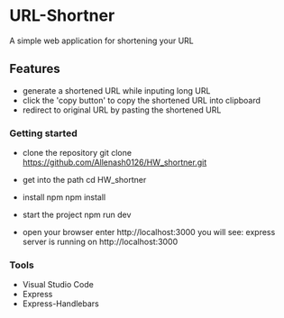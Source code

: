 # URL-Shortner
A simple web application for shortening your URL

## Features
- generate a shortened URL while inputing long URL
- click the 'copy button' to copy the shortened URL into clipboard
- redirect to original URL by pasting the shortened URL

### Getting started
- clone the repository
git clone https://github.com/Allenash0126/HW_shortner.git

- get into the path
cd HW_shortner

- install npm
npm install

- start the project 
npm run dev

- open your browser
enter http://localhost:3000
you will see: express server is running on http://localhost:3000

### Tools
- Visual Studio Code
- Express
- Express-Handlebars